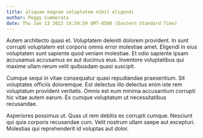 ```yaml
---
title: aliquam magnam voluptatem nihil eligendi
author: Peggy Cummerata
date: Thu Jan 13 2022 14:50:59 GMT-0500 (Eastern Standard Time)
---
```

Autem architecto quasi et. Voluptatem deleniti dolorem provident. In sunt corrupti voluptatem est corporis omnis error molestiae amet. Eligendi in eius voluptatem sunt sapiente quod veniam molestiae. Et odio sapiente ipsam accusamus accusamus ex aut ducimus eius. Inventore voluptatibus qui maxime ullam rerum velit quibusdam quasi suscipit.

 Cumque sequi in vitae consequatur quasi repudiandae praesentium. Sit voluptates officiis doloremque. Est delectus illo delectus enim iste rem voluptatum provident veritatis. Omnis est eum minima accusantium corrupti hic vitae autem earum. Ex cumque voluptatum ut necessitatibus recusandae.

 Asperiores possimus ut. Quas ut rem debitis ex corrupti cumque. Nesciunt qui quia corporis recusandae cum. Velit nostrum ullam saepe aut excepturi. Molestias qui reprehenderit id voluptas aut dolor.